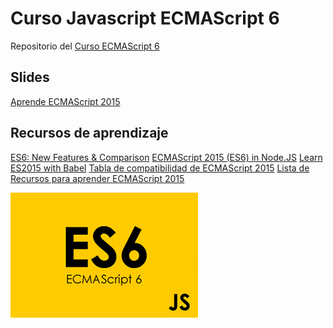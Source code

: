 # Curso Javascript ECMAScript 6
Repositorio del [Curso ECMAScript 6](http://escuela.it/cursos/javascript-ecmascript-6/)

## Slides
[Aprende ECMAScript 2015](https://slides.com/danieldelacruzcalvo/aprende-ecmascript-2015)

## Recursos de aprendizaje
[ES6: New Features & Comparison](http://es6-features.org/)
[ECMAScript 2015 (ES6) in Node.JS](https://nodejs.org/en/docs/es6/)
[Learn ES2015 with Babel](https://babeljs.io/docs/learn-es2015/)
[Tabla de compatibilidad de ECMAScript 2015](https://kangax.github.io/compat-table/es6/)
[Lista de Recursos para aprender ECMAScript 2015](https://github.com/ericdouglas/ES6-Learning)

![](https://github.com/EscuelaIt/Curso-ECMAScript-6/blob/master/ES6.png)
